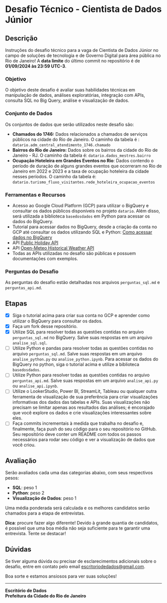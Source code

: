 # Desafio Técnico - Cientista de Dados Júnior

## Descrição

Instruções do desafio técnico para a vaga de Cientista de Dados Júnior no campo de soluções de tecnologia e de Governo Digital para área pública no Rio de Janeiro! A **data limite** do último commit no repositório é de **01/09/2024 às 23:59 UTC-3**.

### Objetivo

O objetivo deste desafio é avaliar suas habilidades técnicas em manipulação de dados, análises exploratórias, integração com APIs, consulta SQL no Big Query, análise e visualização de dados.

### Conjunto de Dados

Os conjuntos de dados que serão utilizados neste desafio são:

- **Chamados do 1746:** Dados relacionados a chamados de serviços públicos na cidade do Rio de Janeiro. O caminho da tabela é : `datario.adm_central_atendimento_1746.chamado`
- **Bairros do Rio de Janeiro:** Dados sobre os bairros da cidade do Rio de Janeiro - RJ. O caminho da tabela é: `datario.dados_mestres.bairro`
- **Ocupação Hoteleira em Grandes Eventos no Rio**: Dados contendo o período de duração de alguns grandes eventos que ocorreram no Rio de Janeiro em 2022 e 2023 e a taxa de ocupação hoteleira da cidade nesses períodos. O caminho da tabela é: `datario.turismo_fluxo_visitantes.rede_hoteleira_ocupacao_eventos`

### Ferramentas e Recursos

- Acesso ao Google Cloud Platform (GCP) para utilizar o BigQuery e consultar os dados públicos disponíveis no projeto `datario`. Além disso, será utilizada a biblioteca `basedosdados` em Python para acessar os dados do BigQuery.
- Tutorial para acessar dados no BigQuery, desde a criação da conta no GCP até consultar os dados utilizando SQL e Python: [Como acessar dados no BigQuery](https://docs.dados.rio/tutoriais/como-acessar-dados/)
- API [Public Holiday API](https://date.nager.at/Api)
- API [Open-Meteo Historical Weather API](https://open-meteo.com/)
- Todas as APIs utilizadas no desafio são públicas e possuem documentações com exemplos.

### Perguntas do Desafio

As perguntas do desafio estão detalhadas nos arquivos `perguntas_sql.md` e `perguntas_api.md`.

## Etapas

- [x] Siga o tutorial acima para criar sua conta no GCP e aprender como utilizar o BigQuery para consultar os dados.
- [x] Faça um fork desse repositório.
- [x] Utilize SQL para resolver todas as questões contidas no arquivo `perguntas_sql.md` no BigQuery. Salve suas respostas em um arquivo `analise_sql.sql`.
- [ ] Utilize Python e pandas para resolver todas as questões contidas no arquivo `perguntas_sql.md`. Salve suas respostas em um arquivo `analise_python.py` ou `analise_python.ipynb`. Para acessar os dados do BigQuery no python, siga o tutorial acima e utilize a biblioteca `basedosdados`.
- [ ] Utilize Python para resolver todas as questões contidas no arquivo `perguntas_api.md`. Salve suas respostas em um arquivo `analise_api.py` ou `analise_api.ipynb`.
- [ ] Utilize o LookerStudio, Power BI, StreamLit, Tableau ou qualquer outra ferramenta de visualização de sua preferência para criar visualizações informativas dos dados das tabelas e APIs. Suas visualizações não precisam se limitar apenas aos resultados das análises; é encorajado que você explore os dados e crie visualizações interessantes sobre eles.
- [ ] Faça commits incrementais à medida que trabalha no desafio e, finalmente, faça push do seu código para o seu repositório no GitHub. Seu repositório deve conter um README com todos os passos necessários para rodar seu código e ver a visualização de dados que você criou.

## Avaliação

Serão avaliados cada uma das categorias abaixo, com seus respectivos pesos:

- **SQL**: peso 1
- **Python**: peso 2
- **Visualização de Dados**: peso 1

Uma média ponderada será calculada e os melhores candidatos serão chamados para a etapa de entrevistas.

**Dica**: procure fazer algo diferente! Devido à grande quantia de candidatos, é possível que uma boa média não seja suficiente para te garantir uma entrevista. Tente se destacar!

## Dúvidas

Se tiver alguma dúvida ou precisar de esclarecimentos adicionais sobre o desafio, entre em contato pelo email escritoriodedados@gmail.com.

Boa sorte e estamos ansiosos para ver suas soluções!

---

**Escritório de Dados**  
**Prefeitura da Cidade do Rio de Janeiro**
